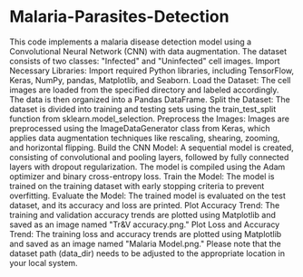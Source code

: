 # Malaria-Parasites-Detection
This code implements a malaria disease detection model using a Convolutional Neural Network (CNN) with data augmentation. The dataset consists of two classes: "Infected" and "Uninfected" cell images. 
Import Necessary Libraries: Import required Python libraries, including TensorFlow, Keras, NumPy, pandas, Matplotlib, and Seaborn.
Load the Dataset: The cell images are loaded from the specified directory and labeled accordingly. The data is then organized into a Pandas DataFrame.
Split the Dataset: The dataset is divided into training and testing sets using the train_test_split function from sklearn.model_selection.
Preprocess the Images: Images are preprocessed using the ImageDataGenerator class from Keras, which applies data augmentation techniques like rescaling, shearing, zooming, and horizontal flipping.
Build the CNN Model: A sequential model is created, consisting of convolutional and pooling layers, followed by fully connected layers with dropout regularization. The model is compiled using the Adam optimizer and binary cross-entropy loss.
Train the Model: The model is trained on the training dataset with early stopping criteria to prevent overfitting.
Evaluate the Model: The trained model is evaluated on the test dataset, and its accuracy and loss are printed.
Plot Accuracy Trend: The training and validation accuracy trends are plotted using Matplotlib and saved as an image named "Tr&V accuracy.png."
Plot Loss and Accuracy Trend: The training loss and accuracy trends are plotted using Matplotlib and saved as an image named "Malaria Model.png."
Please note that the dataset path (data_dir) needs to be adjusted to the appropriate location in your local system.
